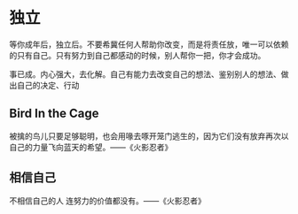 # 独立

等你成年后，独立后。不要希冀任何人帮助你改变，而是将责任放，唯一可以依赖的只有自己。只有努力到自己都感动的时候，别人帮你一把，你才会成功。

事已成。内心强大，去化解。自己有能力去改变自己的想法、鉴别别人的想法、做出自己的决定、行动

## Bird In the Cage

被擒的鸟儿只要足够聪明，也会用喙去啄开笼门逃生的，因为它们没有放弃再次以自己的力量飞向蓝天的希望。——《火影忍者》

## 相信自己

不相信自己的人 连努力的价值都没有。——《火影忍者》
